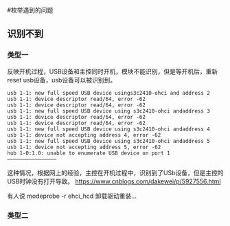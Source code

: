 #枚举遇到的问题

## 识别不到


### 类型一 

反映开机过程，USB设备和主控同时开机，模块不能识别，但是等开机后，重新reset usb设备，usb设备可以被识别到。
	
	
	usb 1-1: new full speed USB device usings3c2410-ohci and address 2
	usb 1-1: device descriptor read/64, error -62
	usb 1-1: device descriptor read/64, error -62
	usb 1-1: new full speed USB device using s3c2410-ohci andaddress 3
	usb 1-1: device descriptor read/64, error -62
	usb 1-1: device descriptor read/64, error -62
	usb 1-1: new full speed USB device using s3c2410-ohci andaddress 4
	usb 1-1: device not accepting address 4, error -62
	usb 1-1: new full speed USB device using s3c2410-ohci andaddress 5
	usb 1-1: device not accepting address 5, error -62
	hub 1-0:1.0: unable to enumerate USB device on port 1
	————————————————

这种情况，根据网上的经验，主控在开机过程中，识别到了USb设备，但是主控的USB时钟没有打开导致。 https://www.cnblogs.com/dakewei/p/5927556.html

有人说 modeprobe -r ehci_hcd 卸载驱动重装...

### 类型二


